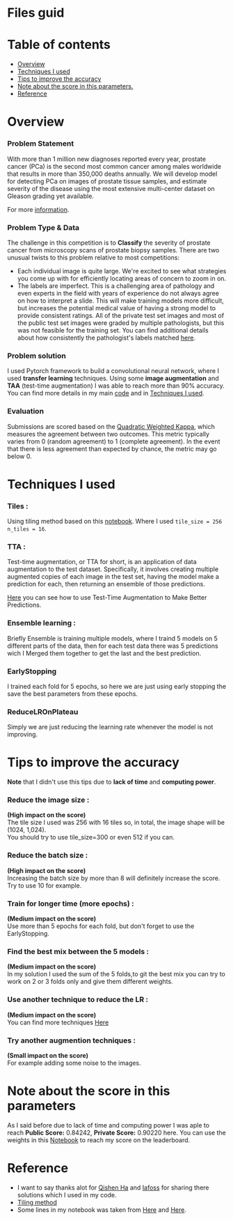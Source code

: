 # Files guid

# Table of contents
* [Overview](#overview)
* [Techniques I used](#techniques-i-used)
* [Tips to improve the accuracy](#tips-to-improve-the-accuracy)
* [Note about the score in this parameters.](#note-about-the-score-in-this-parameters)
* [Reference](#reference)

# Overview
### Problem Statement
With more than 1 million new diagnoses reported every year, prostate cancer (PCa) is the second most common cancer among males worldwide that results in more than 350,000 deaths annually. We will develop model for detecting PCa on images of prostate tissue samples, and estimate severity of the disease using the most extensive multi-center dataset on Gleason grading yet available.

For more [information](https://www.kaggle.com/c/prostate-cancer-grade-assessment).

### Problem Type & Data
The challenge in this competition is to **Classify** the severity of prostate cancer from microscopy scans of prostate biopsy samples. There are two unusual twists to this problem relative to most competitions:

* Each individual image is quite large. We're excited to see what strategies you come up with for efficiently locating areas of concern to zoom in on.
* The labels are imperfect. This is a challenging area of pathology and even experts in the field with years of experience do not always agree on how to interpret a slide. This will make training models more difficult, but increases the potential medical value of having a strong model to provide consistent ratings. All of the private test set images and most of the public test set images were graded by multiple pathologists, but this was not feasible for the training set. You can find additional details about how consistently the pathologist's labels matched [here](https://zenodo.org/record/3715938#.XpTU3PJKiUl).
### Problem solution
I used Pytorch framework to build a convolutional neural network, where I used **transfer learning** techniques.
Using some **image augmentation** and **TAA** (test-time augmentation) I was able to reach more than 90% accuracy.
You can find more details in my main [code](https://translate.google.com/?sl=en&tl=ar&op=translate) and in [Techniques I used](https://translate.google.com/?sl=en&tl=ar&op=translate).

### Evaluation
Submissions are scored based on the [Quadratic Weighted Kappa](https://en.wikipedia.org/wiki/Cohen%27s_kappa), which measures the agreement between two outcomes. This metric typically varies from 0 (random agreement) to 1 (complete agreement). In the event that there is less agreement than expected by chance, the metric may go below 0.
# Techniques I used
### Tiles :
Using tiling method based on this [notebook](https://www.kaggle.com/iafoss/panda-16x128x128-tiles).
Where I used `tile_size = 256` `n_tiles = 16`.

### TTA :
Test-time augmentation, or TTA for short, is an application of data augmentation to the test dataset.
Specifically, it involves creating multiple augmented copies of each image in the test set, having the model make a prediction for each, then returning an ensemble of those predictions.

[Here](https://machinelearningmastery.com/how-to-use-test-time-augmentation-to-improve-model-performance-for-image-classification) you can see how to use Test-Time Augmentation to Make Better Predictions.
### Ensemble learning :
Briefly Ensemble is training multiple models, where I traind 5 models on 5 different parts of the data, then for each test data there was 5 predictions wich I Merged them
together to get the last and the best prediction.
### EarlyStopping
I trained each fold for 5 epochs, so here we are just using early stopping the save the best parameters from these epochs.
### ReduceLROnPlateau
Simply we are just reducing the learning rate whenever the model is not improving.
# Tips to improve the accuracy
**Note** that I didn't use this tips due to **lack of time** and **computing power**.
### Reduce the image size :
 **(High impact on the score)**\
The tile size I used was 256 with 16 tiles so, in total, the image shape will be (1024, 1,024).\
You should try to use tile_size=300 or even 512 if you can.
### Reduce the batch size :
**(High impact on the score)**\
Increasing the batch size by more than 8 will definitely increase the score.\
Try to use 10 for example.
### Train for longer time (more epochs) : 
**(Medium impact on the score)**\
Use more than 5 epochs for each fold, but don't forget to use the EarlyStopping.
### Find the best mix between the 5 models :
**(Medium impact on the score)**\
In my solution I used the sum of the 5 folds,to git the best mix you can try to work on 2 or 3 folds only and give them different weights.
### Use another technique to reduce the LR :
**(Medium impact on the score)**\
You can find more techniques [Here](https://pytorch.org/docs/stable/optim.html)
### Try another augmention techniques : 
**(Small impact on the score)**\
For example adding some noise to the images.

# Note about the score in this parameters
As I said before due to lack of time and computing power I was aple to reach **Public Score:** 0.84242, **Private Score:** 0.90220 here.
You can use the weights in this [Notebook](https://www.kaggle.com/haqishen/panda-inference-w-36-tiles-256) to reach my score on the leaderboard.
# Reference
* I want to say thanks alot for [Qishen Ha](https://www.kaggle.com/haqishen) and [Iafoss](https://www.kaggle.com/iafoss) for sharing there solutions which I used in my code.
* [Tiling method](https://www.kaggle.com/iafoss/panda-16x128x128-tiles)
* Some lines in my notebook was taken from [Here](https://www.kaggle.com/haqishen/train-efficientnet-b0-w-36-tiles-256-lb0-87) and [Here](https://www.kaggle.com/haqishen/panda-inference-w-36-tiles-256).
